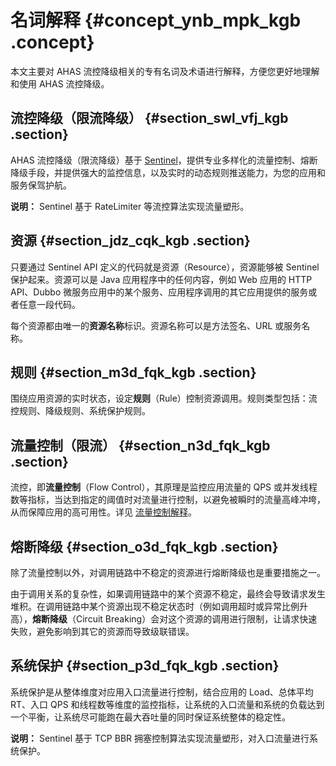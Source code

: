 # 名词解释 {#concept_ynb_mpk_kgb .concept}

本文主要对 AHAS 流控降级相关的专有名词及术语进行解释，方便您更好地理解和使用 AHAS 流控降级。

## 流控降级（限流降级） {#section_swl_vfj_kgb .section}

AHAS 流控降级（限流降级）基于 [Sentinel](https://github.com/alibaba/Sentinel/wiki/%E4%BB%8B%E7%BB%8D)，提供专业多样化的流量控制、熔断降级手段，并提供强大的监控信息，以及实时的动态规则推送能力，为您的应用和服务保驾护航。

**说明：** Sentinel 基于 RateLimiter 等流控算法实现流量塑形。

## 资源 {#section_jdz_cqk_kgb .section}

只要通过 Sentinel API 定义的代码就是资源（Resource），资源能够被 Sentinel 保护起来。资源可以是 Java 应用程序中的任何内容，例如 Web 应用的 HTTP API、Dubbo 微服务应用中的某个服务、应用程序调用的其它应用提供的服务或者任意一段代码。

每个资源都由唯一的**资源名称**标识。资源名称可以是方法签名、URL 或服务名称。

## 规则 {#section_m3d_fqk_kgb .section}

围绕应用资源的实时状态，设定**规则**（Rule）控制资源调用。规则类型包括：流控规则、降级规则、系统保护规则。

## 流量控制（限流） {#section_n3d_fqk_kgb .section}

流控，即**流量控制**（Flow Control），其原理是监控应用流量的 QPS 或并发线程数等指标，当达到指定的阈值时对流量进行控制，以避免被瞬时的流量高峰冲垮，从而保障应用的高可用性。详见 [流量控制解释](intl.zh-CN/流控降级/概念/流量控制（限流）.md#)。

## 熔断降级 {#section_o3d_fqk_kgb .section}

除了流量控制以外，对调用链路中不稳定的资源进行熔断降级也是重要措施之一。

由于调用关系的复杂性，如果调用链路中的某个资源不稳定，最终会导致请求发生堆积。在调用链路中某个资源出现不稳定状态时（例如调用超时或异常比例升高），**熔断降级**（Circuit Breaking）会对这个资源的调用进行限制，让请求快速失败，避免影响到其它的资源而导致级联错误。

## 系统保护 {#section_p3d_fqk_kgb .section}

系统保护是从整体维度对应用入口流量进行控制，结合应用的 Load、总体平均 RT、入口 QPS 和线程数等维度的监控指标，让系统的入口流量和系统的负载达到一个平衡，让系统尽可能跑在最大吞吐量的同时保证系统整体的稳定性。

**说明：** Sentinel 基于 TCP BBR 拥塞控制算法实现流量塑形，对入口流量进行系统保护。

